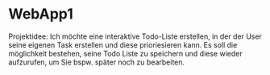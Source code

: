 # WebApp1
Projektidee: Ich möchte eine interaktive Todo-Liste erstellen, in der der User seine eigenen Task erstellen und diese prioriesieren kann. Es soll die möglichkeit bestehen, seine Todo Liste zu speichern und diese wieder aufzurufen, um Sie bspw. später noch zu bearbeiten.